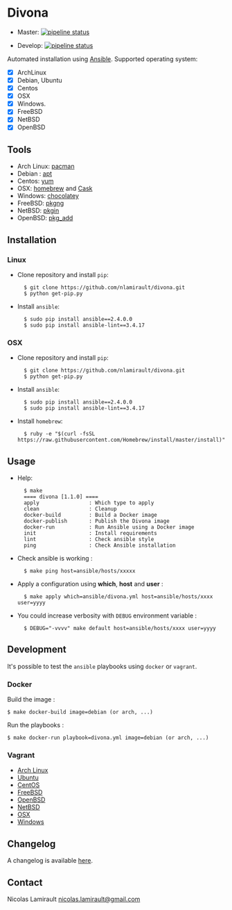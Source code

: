 # Divona

* Master: [![pipeline status](https://gitlab.com/nicolas-lamirault/divona/badges/master/pipeline.svg)](https://gitlab.com/nicolas-lamirault/divona/commits/master)

* Develop: [![pipeline status](https://gitlab.com/nicolas-lamirault/divona/badges/develop/pipeline.svg)](https://gitlab.com/nicolas-lamirault/divona/commits/develop)

Automated installation using [Ansible](https://www.ansible.com/). Supported operating system:

- [x] ArchLinux
- [x] Debian, Ubuntu
- [x] Centos
- [x] OSX
- [x] Windows.
- [x] FreeBSD
- [x] NetBSD
- [x] OpenBSD

## Tools

- Arch Linux: [pacman](https://wiki.archlinux.org/index.php/pacman)
- Debian : [apt](https://wiki.debian.org/Apt)
- Centos: [yum](http://yum.baseurl.org/)
- OSX: [homebrew](http://brew.sh/) and [Cask](https://caskroom.github.io)
- Windows: [chocolatey](https://chocolatey.org)
- FreeBSD: [pkgng](https://wiki.freebsd.org/pkgng)
- NetBSD: [pkgin](https://man.openbsd.org/pkg_add)
- OpenBSD: [pkg_add](https://man.openbsd.org/pkg_add)


## Installation

### Linux

* Clone repository and install `pip`:

        $ git clone https://github.com/nlamirault/divona.git
        $ python get-pip.py

* Install `ansible`:

        $ sudo pip install ansible==2.4.0.0
        $ sudo pip install ansible-lint==3.4.17

### OSX

* Clone repository and install `pip`:

        $ git clone https://github.com/nlamirault/divona.git
        $ python get-pip.py

* Install `ansible`:

        $ sudo pip install ansible==2.4.0.0
        $ sudo pip install ansible-lint==3.4.17

* Install `homebrew`:

        $ ruby -e "$(curl -fsSL https://raw.githubusercontent.com/Homebrew/install/master/install)"

## Usage

* Help:

        $ make
        ==== divona [1.1.0] ====
        apply                : Which type to apply
        clean                : Cleanup
        docker-build         : Build a Docker image
        docker-publish       : Publish the Divona image
        docker-run           : Run Ansible using a Docker image
        init                 : Install requirements
        lint                 : Check ansible style
        ping                 : Check Ansible installation

* Check ansible is working :

        $ make ping host=ansible/hosts/xxxxx

* Apply a configuration using **which**, **host** and **user** :

        $ make apply which=ansible/divona.yml host=ansible/hosts/xxxx user=yyyy

* You could increase verbosity with `DEBUG` environment variable :

        $ DEBUG="-vvvv" make default host=ansible/hosts/xxxx user=yyyy

## Development

It's possible to test the `ansible` playbooks using `docker` or `vagrant`.

### Docker

Build the image :

    $ make docker-build image=debian (or arch, ...)

Run the playbooks :

    $ make docker-run playbook=divona.yml image=debian (or arch, ...)

### Vagrant

* [Arch Linux](vms/ArchLinux)
* [Ubuntu](vms/Ubuntu)
* [CentOS](vms/CentOS)
* [FreeBSD](vms/FreeBSD)
* [OpenBSD](vms/OpenBSD)
* [NetBSD](vms/NetBSD)
* [OSX](vms/OSX)
* [Windows](vms/Windows)


## Changelog

A changelog is available [here](ChangeLog.md).


## Contact

Nicolas Lamirault <nicolas.lamirault@gmail.com>


[Ansible]: http://www.ansible.com
[Git]: http://git-scm.com
